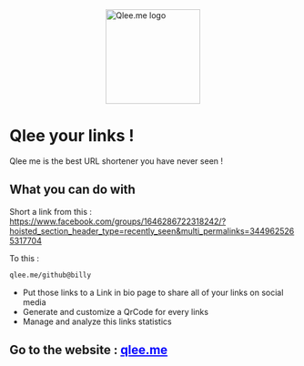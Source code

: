<a style="justify-content: center; display: flex;margin:auto;" href='https://qlee.me/' >
  <img src="https://qlee.me/favicon.ico" width="166px" alt="Qlee.me logo" />
</a>

# Qlee your links !

Qlee me is the best URL shortener you have never seen !

## What you can do with

Short a link from this :
https://www.facebook.com/groups/1646286722318242/?hoisted_section_header_type=recently_seen&multi_permalinks=3449625265317704

To this :

```bash
qlee.me/github@billy
```

- Put those links to a Link in bio page to share all of your links on social media
- Generate and customize a QrCode for every links
- Manage and analyze this links statistics

## Go to the website : <a style="color: blue;" href='https://qlee.me/'>qlee.me</a>
